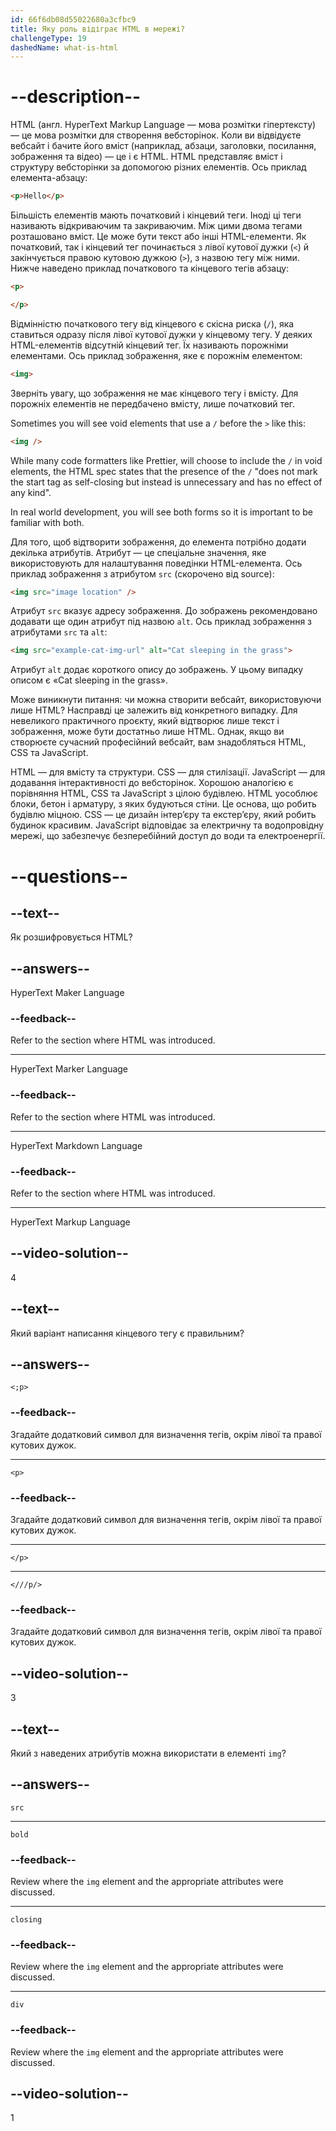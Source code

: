 ```yaml
---
id: 66f6db08d55022680a3cfbc9
title: Яку роль відіграє HTML в мережі?
challengeType: 19
dashedName: what-is-html
---
```


# --description--

HTML (англ. HyperText Markup Language — мова розмітки гіпертексту) — це мова розмітки для створення вебсторінок. Коли ви відвідуєте вебсайт і бачите його вміст (наприклад, абзаци, заголовки, посилання, зображення та відео) — це і є HTML. HTML представляє вміст і структуру вебсторінки за допомогою різних елементів. Ось приклад елемента-абзацу:

```html
<p>Hello</p>
```

Більшість елементів мають початковий і кінцевий теги. Іноді ці теги називають відкриваючим та закриваючим. Між цими двома тегами розташовано вміст. Це може бути текст або інші HTML-елементи. Як початковий, так і кінцевий тег починається з лівої кутової дужки (`<`) й закінчується правою кутовою дужкою (`>`), з назвою тегу між ними. Нижче наведено приклад початкового та кінцевого тегів абзацу:

```html
<p>
```

```html
</p>
```

Відмінністю початкового тегу від кінцевого є скісна риска (`/`), яка ставиться одразу після лівої кутової дужки у кінцевому тегу. У деяких HTML-елементів відсутній кінцевий тег. Їх називають порожніми елементами. Ось приклад зображення, яке є порожнім елементом:

```html
<img>
```

Зверніть увагу, що зображення не має кінцевого тегу і вмісту. Для порожніх елементів не передбачено вмісту, лише початковий тег.

Sometimes you will see void elements that use a `/` before the `>` like this:

```html
<img />
```

While many code formatters like Prettier, will choose to include the `/` in void elements, the HTML spec states that the presence of the `/` "does not mark the start tag as self-closing but instead is unnecessary and has no effect of any kind".

In real world development, you will see both forms so it is important to be familiar with both.

Для того, щоб відтворити зображення, до елемента потрібно додати декілька атрибутів. Атрибут — це спеціальне значення, яке використовують для налаштування поведінки HTML-елемента. Ось приклад зображення з атрибутом `src` (скорочено від source):

```html
<img src="image location" />
```

Атрибут `src` вказує адресу зображення. До зображень рекомендовано додавати ще один атрибут під назвою `alt`. Ось приклад зображення з атрибутами `src` та `alt`:

```html
<img src="example-cat-img-url" alt="Cat sleeping in the grass">
```

Атрибут `alt` додає короткого опису до зображень. У цьому випадку описом є «Cat sleeping in the grass».

Може виникнути питання: чи можна створити вебсайт, використовуючи лише HTML? Насправді це залежить від конкретного випадку. Для невеликого практичного проєкту, який відтворює лише текст і зображення, може бути достатньо лише HTML. Однак, якщо ви створюєте сучасний професійний вебсайт, вам знадобляться HTML, CSS та JavaScript.

HTML — для вмісту та структури. CSS — для стилізації. JavaScript — для додавання інтерактивності до вебсторінок. Хорошою аналогією є порівняння HTML, CSS та JavaScript з цілою будівлею. HTML уособлює блоки, бетон і арматуру, з яких будуються стіни. Це основа, що робить будівлю міцною. CSS — це дизайн інтер’єру та екстер’єру, який робить будинок красивим. JavaScript відповідає за електричну та водопровідну мережі, що забезпечує безперебійний доступ до води та електроенергії.

# --questions--

## --text--

Як розшифровується HTML?

## --answers--

HyperText Maker Language

### --feedback--

Refer to the section where HTML was introduced.

---

HyperText Marker Language

### --feedback--

Refer to the section where HTML was introduced.

---

HyperText Markdown Language

### --feedback--

Refer to the section where HTML was introduced.

---

HyperText Markup Language

## --video-solution--

4

## --text--

Який варіант написання кінцевого тегу є правильним?

## --answers--

`<;p>`

### --feedback--

Згадайте додатковий символ для визначення тегів, окрім лівої та правої кутових дужок.

---

`<p>`

### --feedback--

Згадайте додатковий символ для визначення тегів, окрім лівої та правої кутових дужок.

---

`</p>`

---

`<///p/>`

### --feedback--

Згадайте додатковий символ для визначення тегів, окрім лівої та правої кутових дужок.

## --video-solution--

3

## --text--

Який з наведених атрибутів можна використати в елементі `img`?

## --answers--

`src`

---

`bold`

### --feedback--

Review where the `img` element and the appropriate attributes were discussed.

---

`closing`

### --feedback--

Review where the `img` element and the appropriate attributes were discussed.

---

`div`

### --feedback--

Review where the `img` element and the appropriate attributes were discussed.

## --video-solution--

1
